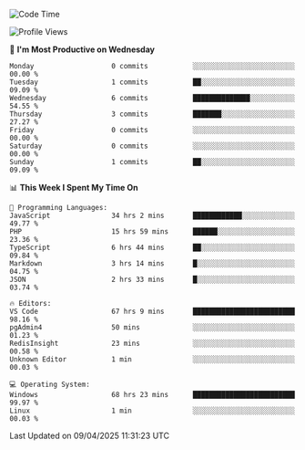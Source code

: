 <!--START_SECTION:waka-->
![Code Time](http://img.shields.io/badge/Code%20Time-4%2C585%20hrs%2017%20mins-blue)

![Profile Views](http://img.shields.io/badge/Profile%20Views-8-blue)

📅 **I'm Most Productive on Wednesday** 

```text
Monday                   0 commits           ░░░░░░░░░░░░░░░░░░░░░░░░░   00.00 % 
Tuesday                  1 commits           ██░░░░░░░░░░░░░░░░░░░░░░░   09.09 % 
Wednesday                6 commits           ██████████████░░░░░░░░░░░   54.55 % 
Thursday                 3 commits           ███████░░░░░░░░░░░░░░░░░░   27.27 % 
Friday                   0 commits           ░░░░░░░░░░░░░░░░░░░░░░░░░   00.00 % 
Saturday                 0 commits           ░░░░░░░░░░░░░░░░░░░░░░░░░   00.00 % 
Sunday                   1 commits           ██░░░░░░░░░░░░░░░░░░░░░░░   09.09 % 
```


📊 **This Week I Spent My Time On** 

```text
💬 Programming Languages: 
JavaScript               34 hrs 2 mins       ████████████░░░░░░░░░░░░░   49.77 % 
PHP                      15 hrs 59 mins      ██████░░░░░░░░░░░░░░░░░░░   23.36 % 
TypeScript               6 hrs 44 mins       ██░░░░░░░░░░░░░░░░░░░░░░░   09.84 % 
Markdown                 3 hrs 14 mins       █░░░░░░░░░░░░░░░░░░░░░░░░   04.75 % 
JSON                     2 hrs 33 mins       █░░░░░░░░░░░░░░░░░░░░░░░░   03.74 % 

🔥 Editors: 
VS Code                  67 hrs 9 mins       █████████████████████████   98.16 % 
pgAdmin4                 50 mins             ░░░░░░░░░░░░░░░░░░░░░░░░░   01.23 % 
RedisInsight             23 mins             ░░░░░░░░░░░░░░░░░░░░░░░░░   00.58 % 
Unknown Editor           1 min               ░░░░░░░░░░░░░░░░░░░░░░░░░   00.03 % 

💻 Operating System: 
Windows                  68 hrs 23 mins      █████████████████████████   99.97 % 
Linux                    1 min               ░░░░░░░░░░░░░░░░░░░░░░░░░   00.03 % 
```


 Last Updated on 09/04/2025 11:31:23 UTC
<!--END_SECTION:waka-->
